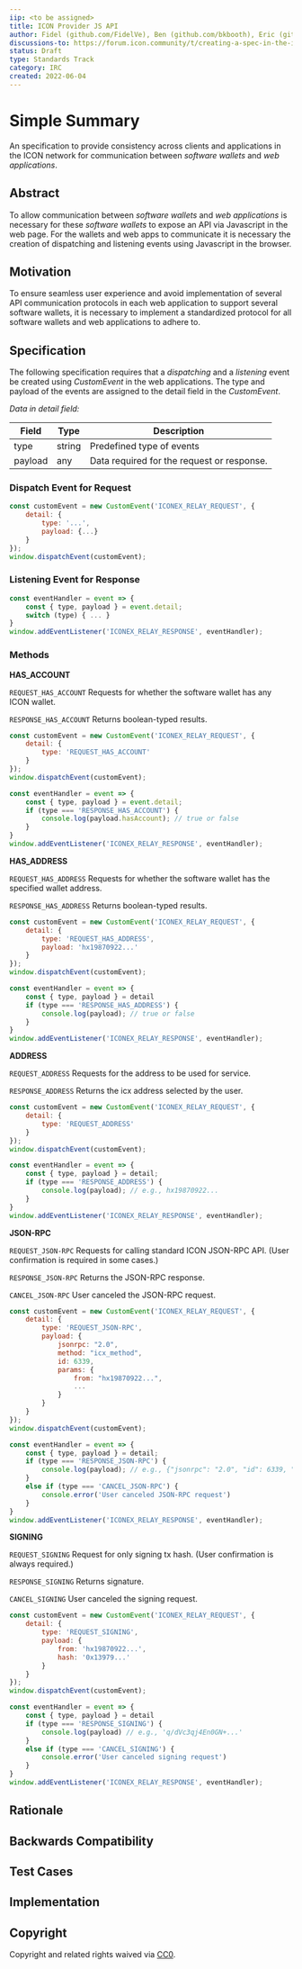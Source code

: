 ```yaml
---
iip: <to be assigned>
title: ICON Provider JS API
author: Fidel (github.com/FidelVe), Ben (github.com/bkbooth), Eric (github.com/han-so1omon)
discussions-to: https://forum.icon.community/t/creating-a-spec-in-the-iip-for-an-icon-provider-js-api-and-bip44-coin-type-and-path-derivation-discussion/2700/21
status: Draft
type: Standards Track
category: IRC
created: 2022-06-04
---
```

# Simple Summary

An specification to provide consistency across clients and applications in the ICON network for communication between *software wallets* and *web applications*. 

## Abstract

To allow communication between *software wallets* and *web applications* is necessary for these *software wallets* to expose an API via Javascript in the web page. For the wallets and web apps to communicate it is necessary the creation of dispatching and listening events using Javascript in the browser.



## Motivation

To ensure seamless user experience and avoid implementation of several API communication protocols in each web application to support several software wallets, it is necessary to implement a standardized protocol for all software wallets and web applications to adhere to.

## Specification

The following specification requires that a *dispatching* and a *listening* event be created using *CustomEvent* in the web applications. The type and payload of the events are assigned to the detail field in the *CustomEvent*.

*Data in detail field:*

| Field | Type | Description |
| ----- | ---- | ----------- |
| type | string | Predefined type of events |
| payload | any | Data required for the request or response. |

### Dispatch Event for Request

```javascript
const customEvent = new CustomEvent('ICONEX_RELAY_REQUEST', {
	detail: {
		type: '...',
		payload: {...}
	}
});
window.dispatchEvent(customEvent);
```

### Listening Event for Response

```javascript
const eventHandler = event => {
	const { type, payload } = event.detail;
	switch (type) { ...	}
}
window.addEventListener('ICONEX_RELAY_RESPONSE', eventHandler);
```

### Methods

**HAS_ACCOUNT**

`REQUEST_HAS_ACCOUNT` Requests for whether the software wallet has any ICON wallet.

`RESPONSE_HAS_ACCOUNT` Returns boolean-typed results.

```javascript
const customEvent = new CustomEvent('ICONEX_RELAY_REQUEST', {
	detail: {
		type: 'REQUEST_HAS_ACCOUNT'
	}
});
window.dispatchEvent(customEvent);

const eventHandler = event => {
	const { type, payload } = event.detail;
	if (type === 'RESPONSE_HAS_ACCOUNT') {
		console.log(payload.hasAccount); // true or false
	}
}
window.addEventListener('ICONEX_RELAY_RESPONSE', eventHandler);
```

**HAS_ADDRESS**

`REQUEST_HAS_ADDRESS` Requests for whether the software wallet has the specified wallet address.

`RESPONSE_HAS_ADDRESS` Returns boolean-typed results.

```javascript
const customEvent = new CustomEvent('ICONEX_RELAY_REQUEST', {
	detail: {
		type: 'REQUEST_HAS_ADDRESS',
		payload: 'hx19870922...'
	}
});
window.dispatchEvent(customEvent);

const eventHandler = event => {
	const { type, payload } = detail
	if (type === 'RESPONSE_HAS_ADDRESS') {
		console.log(payload); // true or false
	}
}
window.addEventListener('ICONEX_RELAY_RESPONSE', eventHandler);
```

**ADDRESS**

`REQUEST_ADDRESS` Requests for the address to be used for service.

`RESPONSE_ADDRESS` Returns the icx address selected by the user.

```javascript
const customEvent = new CustomEvent('ICONEX_RELAY_REQUEST', {
	detail: {
 		type: 'REQUEST_ADDRESS'
	}
});
window.dispatchEvent(customEvent);

const eventHandler = event => {
	const { type, payload } = detail;
	if (type === 'RESPONSE_ADDRESS') {
		console.log(payload); // e.g., hx19870922...
	}
}
window.addEventListener('ICONEX_RELAY_RESPONSE', eventHandler);
```

**JSON-RPC**

`REQUEST_JSON-RPC` Requests for calling standard ICON JSON-RPC API. (User confirmation is required in some cases.)

`RESPONSE_JSON-RPC` Returns the JSON-RPC response.

`CANCEL_JSON-RPC` User canceled the JSON-RPC request.

```javascript
const customEvent = new CustomEvent('ICONEX_RELAY_REQUEST', {
	detail: {
		type: 'REQUEST_JSON-RPC',
		payload: {
			jsonrpc: "2.0",
			method: "icx_method",
			id: 6339,
			params: {
				from: "hx19870922...",
				...
			}
		}
	}
});
window.dispatchEvent(customEvent);

const eventHandler = event => {
	const { type, payload } = detail;
	if (type === 'RESPONSE_JSON-RPC') {
		console.log(payload); // e.g., {"jsonrpc": "2.0", "id": 6339, "result": { ... }}
	}
	else if (type === 'CANCEL_JSON-RPC') {
		console.error('User canceled JSON-RPC request')
	}
}
window.addEventListener('ICONEX_RELAY_RESPONSE', eventHandler);
```

**SIGNING**

`REQUEST_SIGNING` Request for only signing tx hash. (User confirmation is always required.)

`RESPONSE_SIGNING` Returns signature.

`CANCEL_SIGNING` User canceled the signing request.

```javascript
const customEvent = new CustomEvent('ICONEX_RELAY_REQUEST', {
	detail: {
		type: 'REQUEST_SIGNING',
		payload: {
			from: 'hx19870922...',
			hash: '0x13979...'
		}
	}
});
window.dispatchEvent(customEvent);

const eventHandler = event => {
	const { type, payload } = detail
	if (type === 'RESPONSE_SIGNING') {
		console.log(payload) // e.g., 'q/dVc3qj4En0GN+...'
	}
	else if (type === 'CANCEL_SIGNING') {
		console.error('User canceled signing request')
	}
}
window.addEventListener('ICONEX_RELAY_RESPONSE', eventHandler);
```

## Rationale
<!--The rationale fleshes out the specification by describing what motivated the design and why particular design decisions were made. It should describe alternate designs that were considered and related work, e.g. how the feature is supported in other languages. The rationale may also provide evidence of consensus within the community, and should discuss important objections or concerns raised during discussion.-->

## Backwards Compatibility
<!--All IIPs that introduce backwards incompatibilities must include a section describing these incompatibilities and their severity. The IIP must explain how the author proposes to deal with these incompatibilities. IIP submissions without a sufficient backwards compatibility treatise may be rejected outright.-->

## Test Cases
<!--Test cases for an implementation are mandatory for IIPs that are affecting consensus changes. Other IIPs can choose to include links to test cases if applicable.-->

## Implementation
<!--The implementations must be completed before any IIP is given status "Final", but it need not be completed before the IIP is accepted. While there is merit to the approach of reaching consensus on the specification and rationale before writing code, the principle of "rough consensus and running code" is still useful when it comes to resolving many discussions of API details.-->

## Copyright
Copyright and related rights waived via [CC0](https://creativecommons.org/publicdomain/zero/1.0/).
